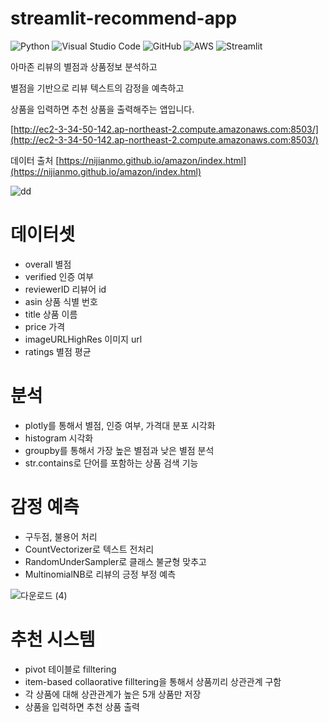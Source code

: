 # streamlit-recommend-app
![Python](https://img.shields.io/badge/python-3670A0?style=for-the-badge&logo=python&logoColor=ffdd54)
![Visual Studio Code](https://img.shields.io/badge/Visual%20Studio%20Code-0078d7.svg?style=for-the-badge&logo=visual-studio-code&logoColor=white)
![GitHub](https://img.shields.io/badge/github-%23121011.svg?style=for-the-badge&logo=github&logoColor=white)
![AWS](https://img.shields.io/badge/AWS-%23FF9900.svg?style=for-the-badge&logo=amazon-aws&logoColor=white)
![Streamlit](https://img.shields.io/badge/streamlit-FF4B4B.svg?style=for-the-badge&logo=streamlit&logoColor=white)

아마존 리뷰의 별점과 상품정보 분석하고

별점을 기반으로 리뷰 텍스트의 감정을 예측하고

상품을 입력하면 추천 상품을 출력해주는 앱입니다.

[http://ec2-3-34-50-142.ap-northeast-2.compute.amazonaws.com:8503/](http://ec2-3-34-50-142.ap-northeast-2.compute.amazonaws.com:8503/)

데이터 출처 [https://nijianmo.github.io/amazon/index.html](https://nijianmo.github.io/amazon/index.html)

![dd](https://media-cldnry.s-nbcnews.com/image/upload/newscms/2020_38/3412555/amazon-prime-day-history-kr-2x1-tease-200916.jpg)

# 데이터셋
* overall 별점
* verified 인증 여부
* reviewerID 리뷰어 id
* asin 상품 식별 번호
* title 상품 이름
* price 가격
* imageURLHighRes 이미지 url
* ratings 별점 평균

# 분석

* plotly를 통해서 별점, 인증 여부, 가격대 분포 시각화
* histogram 시각화
* groupby를 통해서 가장 높은 별점과 낮은 별점 분석 
* str.contains로 단어를 포함하는 상품 검색 기능

# 감정 예측

* 구두점, 불용어 처리
* CountVectorizer로 텍스트 전처리
* RandomUnderSampler로 클래스 불균형 맞추고
* MultinomialNB로 리뷰의 긍정 부정 예측

![다운로드 (4)](https://user-images.githubusercontent.com/105832345/173176227-acdb4f6e-e218-4259-860c-42fdb0932d89.png)

# 추천 시스템

* pivot 테이블로 filltering
* item-based collaorative filltering을 통해서 상품끼리 상관관계 구함
* 각 상품에 대해 상관관계가 높은 5개 상품만 저장
* 상품을 입력하면 추천 상품 출력
